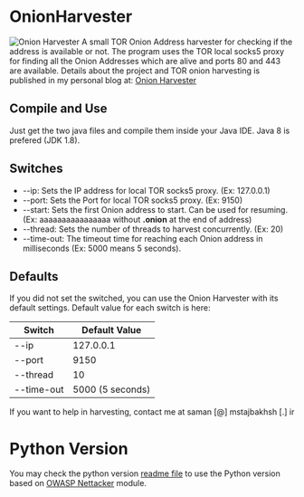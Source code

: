 # OnionHarvester
![Onion Harvester](https://mstajbakhsh.ir/wp-content/uploads/2017/11/Spy-Services.jpg)
A small TOR Onion Address harvester for checking if the address is available or not. The program uses the TOR local socks5 proxy for finding all the Onion Addresses which are alive and ports 80 and 443 are available.
Details about the project and TOR onion harvesting is published in my personal blog at: [Onion Harvester]

## Compile and Use
Just get the two java files and compile them inside your Java IDE. Java 8 is prefered (JDK 1.8). 

## Switches
* --ip: Sets the IP address for local TOR socks5 proxy. (Ex: 127.0.0.1)
* --port: Sets the Port for local TOR socks5 proxy. (Ex: 9150)
* --start: Sets the first Onion address to start. Can be used for resuming. (Ex: aaaaaaaaaaaaaaaa without **.onion** at the end of address)
* --thread: Sets the number of threads to harvest concurrently. (Ex: 20)
* --time-out: The timeout time for reaching each Onion address in milliseconds (Ex: 5000 means 5 seconds).

## Defaults
If you did not set the switched, you can use the Onion Harvester with its default settings. Default value for each switch is here:

| Switch | Default Value |
| ------ | ------ |
| --ip | 127.0.0.1 |
| --port | 9150 |
| --thread | 10 |
| --time-out | 5000 (5 seconds) |

If you want to help in harvesting, contact me at saman \[@\] mstajbakhsh \[.\] ir

[Onion Harvester]: <https://mstajbakhsh.ir/onion-harvester-first-step-tor-search-engines>

# Python Version
You may check the python version [readme file](https://github.com/mirsamantajbakhsh/OnionHarvester/blob/master/python_version_readme.md) to use the Python version based on [OWASP Nettacker](https://github.com/viraintel/OWASP-Nettacker) module.
